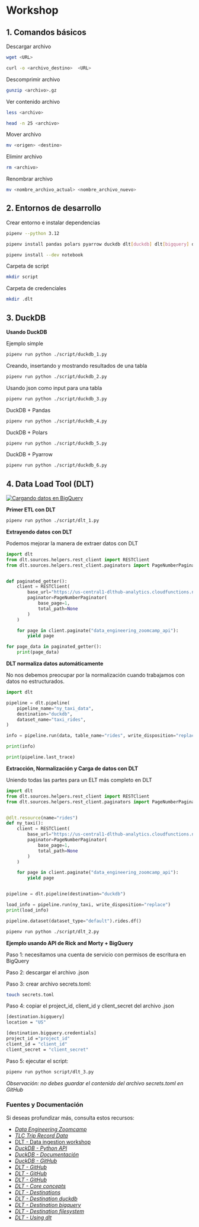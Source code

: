 # Workshop

## 1. Comandos básicos

Descargar archivo

```bash
wget <URL>
```

```bash
curl -o <archivo_destino>  <URL>
```

Descomprimir archivo

```bash
gunzip <archivo>.gz
```

Ver contenido archivo

```bash
less <archivo>

head -n 25 <archivo>
```

Mover archivo

```bash
mv <origen> <destino>
```

Eliminr archivo

```bash
rm <archivo>
```

Renombrar archivo

```bash
mv <nombre_archivo_actual> <nombre_archivo_nuevo>
```


## 2. Entornos de desarrollo

Crear entorno e instalar dependencias

```bash
pipenv --python 3.12
```

```bash
pipenv install pandas polars pyarrow duckdb dlt[duckdb] dlt[bigquery] dlt[filesystem]
```


```bash
pipenv install --dev notebook
```

Carpeta de script

```bash
mkdir script
```

Carpeta de credenciales
```bash
mkdir .dlt
```


## 3. DuckDB

**Usando DuckDB**

Ejemplo simple
```bash
pipenv run python ./script/duckdb_1.py
```

Creando, insertando y mostrando resultados de una tabla
```bash
pipenv run python ./script/duckdb_2.py
```

Usando json como input para una tabla
```bash
pipenv run python ./script/duckdb_3.py
```

DuckDB + Pandas
```bash
pipenv run python ./script/duckdb_4.py
```

DuckDB + Polars
```bash
pipenv run python ./script/duckdb_5.py
```

DuckDB + Pyarrow
```bash
pipenv run python ./script/duckdb_6.py
```

## 4. Data Load Tool (DLT)

[![Cargando datos en BigQuery](https://img.youtube.com/vi/pgJWP_xqO1g/maxresdefault.jpg)](https://www.youtube.com/live/pgJWP_xqO1g)

**Primer ETL con DLT**

```bash
pipenv run python ./script/dlt_1.py
```

**Extrayendo datos con DLT**

Podemos mejorar la manera de extraer datos con DLT

```python
import dlt
from dlt.sources.helpers.rest_client import RESTClient
from dlt.sources.helpers.rest_client.paginators import PageNumberPaginator


def paginated_getter():
    client = RESTClient(
        base_url="https://us-central1-dlthub-analytics.cloudfunctions.net",
        paginator=PageNumberPaginator(   
            base_page=1,   
            total_path=None    
        )
    )

    for page in client.paginate("data_engineering_zoomcamp_api"):    
        yield page   

for page_data in paginated_getter():
    print(page_data)
```


**DLT normaliza datos automáticamente**

No nos debemos preocupar por la normalización cuando trabajamos con datos no estructurados.

```python
import dlt

pipeline = dlt.pipeline(
    pipeline_name="ny_taxi_data",
    destination="duckdb",
    dataset_name="taxi_rides",
)

info = pipeline.run(data, table_name="rides", write_disposition="replace")

print(info)

print(pipeline.last_trace)
```

**Extracción, Normalización y Carga de datos con DLT**

Uniendo todas las partes para un ELT más completo en DLT

```python
import dlt
from dlt.sources.helpers.rest_client import RESTClient
from dlt.sources.helpers.rest_client.paginators import PageNumberPaginator


@dlt.resource(name="rides")  
def ny_taxi():
    client = RESTClient(
        base_url="https://us-central1-dlthub-analytics.cloudfunctions.net",
        paginator=PageNumberPaginator(
            base_page=1,
            total_path=None
        )
    )

    for page in client.paginate("data_engineering_zoomcamp_api"):  
        yield page  


pipeline = dlt.pipeline(destination="duckdb")

load_info = pipeline.run(ny_taxi, write_disposition="replace")
print(load_info)

pipeline.dataset(dataset_type="default").rides.df()
```

```bash
pipenv run python ./script/dlt_2.py
```

**Ejemplo usando API de Rick and Morty + BigQuery**

Paso 1: necesitamos una cuenta de servicio con permisos de escritura en BigQuery

Paso 2: descargar el archivo .json

Paso 3: crear archivo secrets.toml:

```bash
touch secrets.toml
```

Paso 4: copiar el project_id, client_id y client_secret del archivo .json
```bash
[destination.bigquery]
location = "US"

[destination.bigquery.credentials]
project_id ="project_id"  
client_id = "client_id" 
client_secret = "client_secret"  
```

Paso 5: ejecutar el script:

```bash
pipenv run python script/dlt_3.py
```

*Observación: no debes guardar el contenido del archivo secrets.toml en GitHub*

###  Fuentes y Documentación

Si deseas profundizar más, consulta estos recursos:

- *[Data Engineering Zoomcamp](https://github.com/DataTalksClub/data-engineering-zoomcamp/tree/main)*
- *[TLC Trip Record Data](https://www.nyc.gov/site/tlc/about/tlc-trip-record-data.page)*
- [DLT - Data ingestion workshop](https://github.com/DataTalksClub/data-engineering-zoomcamp/blob/main/cohorts/2025/workshops/dlt/data_ingestion_workshop.md)
- *[DuckDB - Python API](https://duckdb.org/docs/clients/python/overview.html)*
- *[DuckDB - Documentación](https://duckdb.org/docs/index)*
- *[DuckDB - GitHub](https://github.com/duckdb/duckdb)*
- *[DLT - GitHub](https://github.com/dlt-hub/dlt)*
- *[DLT - GitHub](https://dlthub.com/docs/intro)*
- *[DLT - GitHub](https://dlthub.com/docs/reference/explainers/how-dlt-works)*
- *[DLT - Core concepts](https://dlthub.com/docs/dlt-ecosystem/verified-sources/)*
- *[DLT - Destinations](https://dlthub.com/docs/dlt-ecosystem/destinations/)*
- *[DLT - Destination duckdb](https://dlthub.com/docs/dlt-ecosystem/destinations/duckdb)*
- *[DLT - Destination bigquery](https://dlthub.com/docs/dlt-ecosystem/destinations/bigquery)*
- *[DLT - Destination filesystem](https://dlthub.com/docs/dlt-ecosystem/destinations/filesystem)*
- *[DLT - Using dlt](https://dlthub.com/docs/general-usage/)*
















